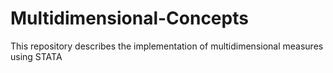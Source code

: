 # Multidimensional-Concepts
This repository describes the implementation of multidimensional measures using STATA
